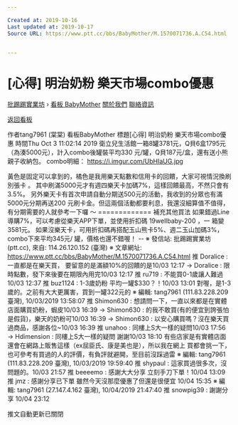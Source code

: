 ```yaml
---

Created at: 2019-10-16
Last updated at: 2019-10-17
Source URL: https://www.ptt.cc/bbs/BabyMother/M.1570071736.A.C54.html


---
```


# [心得] 明治奶粉 樂天市場combo優惠


[批踢踢實業坊](https://www.ptt.cc/bbs/) › [看板 BabyMother](https://www.ptt.cc/bbs/BabyMother/index.html) [關於我們](https://www.ptt.cc/about.html) [聯絡資訊](https://www.ptt.cc/contact.html)

[返回看板](https://www.ptt.cc/bbs/BabyMother/index.html)

作者tang7961 (棠棠)
看板BabyMother
標題\[心得\] 明治奶粉 樂天市場combo優惠
時間Thu Oct 3 11:02:14 2019
衛立兒生活館一箱8罐3781元，Q貝6盒1795元（為湊5000元），計入combo後罐裝平均330 元/罐，Q貝187元/盒，還有送小熊親子收納包。 combo明細： <https://i.imgur.com/UbHIaUG.jpg>

黃色是固定可以拿到的，橘色是我用樂天點數和信用卡的回饋，大家可視情況換刷別張卡 。 其中刷滿5000元才有週四樂天卡加碼7%，這樣回饋最高，不然只會有3.5%。 另外樂天卡有首次申請自動分期送500元的活動，我收到的分眾也有滿5000元分期再送200 元刷卡金。但這兩個活動都要利息，我還沒細算值不值得，有分期需要的人就參考一下囉 ～ ============= 補充其他買法 如果錯過Line導購7%，可以考慮從樂天APP下單，並使用折扣碼 19wellbaby-200 ，一 箱變3581元。 如果沒樂天卡，可用折扣碼再搭配玉山熊卡5%、週二玉山加碼3%，combo下來平均345元/ 罐，價格也還不錯喔！ -- ※ 發信站: 批踢踢實業坊(ptt.cc), 來自: 114.26.120.152 (臺灣) ※ 文章網址: <https://www.ptt.cc/bbs/BabyMother/M.1570071736.A.C54.html>
推 Doralice : 一直都是在樂天買， 要留意的是滿額10%的回饋的是10/03 12:17
→ Doralice : 限時點數，發下來後要在期限內用完10/03 12:17
推 ru719 : 不能買0-1歲讓人難過10/03 12:37
推 buz1124 : 1-3歲奶粉 平均一罐$330？！10/03 13:01
對喔，是1-3歲的。之前有大大更厲害，買到一罐322元的 ※ 編輯: tang7961 (111.83.228.209 臺灣), 10/03/2019 13:58:07
推 Shimon630 : 想請問一下，一直以來都是在實體店面購買奶粉，蝦皮10/03 16:39
→ Shimon630 : 的我不敢買(有的便宜到誇張怕是假貨)，樂天的奶粉可10/03 16:39
→ Shimon630 : 以安心購買嗎？沒在樂天買過商品，感謝各位~10/03 16:39
推 unahoo : 同樓上S大一樣的疑問10/03 17:56
→ Hdimension : 同樓上S大一樣的疑問 謝謝10/03 18:10
有些店家是有實體店面還會在網路上販售這樣（ex屈臣氏、康是美也是），所以我在網上 買都會挑一下，也可參考有買過的人的評價，有負評就避開，至目前沒踩過雷 ※ 編輯: tang7961 (111.83.228.209 臺灣), 10/03/2019 19:59:40
推 shypaul : 這家買過很多次，沒問題的。10/03 21:57
推 beeeemo : 感謝大大分享 立刻手刀下單！10/04 13:09
推 jmz : 感謝分享已下單 雖然今天沒那麼優惠了但還是很便宜 10/04 15:35
※ 編輯: tang7961 (27.147.4.162 臺灣), 10/04/2019 21:47:40
推 snowpig39 : 謝謝分享 10/04 23:12

推文自動更新已關閉

